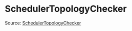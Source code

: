 # SchedulerTopologyChecker

Source: [SchedulerTopologyChecker](../../../csrc/scheduler/registry_utils.h#L75)
